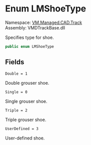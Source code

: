 # <a id="VM_Managed_CAD_Track_LMShoeType"></a> Enum LMShoeType

Namespace: [VM.Managed.CAD.Track](VM.Managed.CAD.Track.md)  
Assembly: VMDTrackBase.dll  

Specifies type for shoe.

```csharp
public enum LMShoeType
```

## Fields

`Double = 1` 

Double grouser shoe.



`Single = 0` 

Single grouser shoe.



`Triple = 2` 

Triple grouser shoe.



`UserDefined = 3` 

User-defined shoe.




